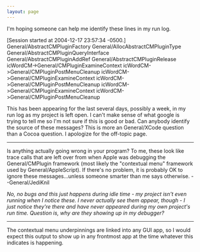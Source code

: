 ```yaml
---
layout: page
---
```


I'm hoping someone can help me identify these lines in my run log.

    
[Session started at 2004-12-17 23:57:34 -0500.]
General/AbstractCMPluginFactory
General/AllocAbstractCMPluginType
General/AbstractCMPluginQueryInterface
General/AbstractCMPluginAddRef
General/AbstractCMPluginRelease
icWordCM->General/CMPluginExamineContext
icWordCM->General/CMPluginPostMenuCleanup
icWordCM->General/CMPluginExamineContext
icWordCM->General/CMPluginPostMenuCleanup
icWordCM->General/CMPluginExamineContext
icWordCM->General/CMPluginPostMenuCleanup


This has been appearing for the last several days, possibly a week, in my run log as my project is left open. I can't make sense of what google is trying to tell me so I'm not sure if this is good or bad. Can anybody identify the source of these messages? This is more an General/XCode question than a Cocoa question. I apologize for the off-topic page.

----
Is anything actually going wrong in your program? To me, these look like trace calls that are left over from when Apple was debugging the General/CMPlugin framework (most likely the "contextual menu" framework used by General/AppleScript). If there's no problem, it is probably OK to ignore these messages...unless someone smarter than me says otherwise. --General/JediKnil

*No, no bugs and this just happens during idle time - my project isn't even running when I notice these. I never actually see them appear, though - I just notice they're there and have never appeared during my own project's run time. Question is, why are they showing up in *my* debugger?*

----

The contextual menu underpinnings are linked into any GUI app, so I would expect this output to show up in any frontmost app at the time whatever this indicates is happening.